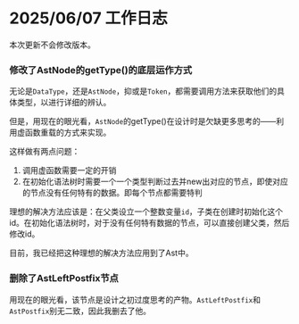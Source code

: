 # 2025/06/07 工作日志

本次更新不会修改版本。

### 修改了AstNode的getType()的底层运作方式

无论是``DataType``，还是``AstNode``，抑或是``Token``，都需要调用方法来获取他们的具体类型，以进行详细的辨认。

但是，用现在的眼光看，``AstNode``的getType()在设计时是欠缺更多思考的——利用虚函数重载的方式来实现。

这样做有两点问题：
1. 调用虚函数需要一定的开销
2. 在初始化语法树时需要一个一个类型判断过去并new出对应的节点，即使对应的节点没有任何特有的数据。即每个节点都需要特判

理想的解决方法应该是：在父类设立一个整数变量``id``，子类在创建时初始化这个id。在初始化语法树时，对于没有任何特有数据的节点，可以直接创建父类，然后修改id。

目前，我已经把这种理想的解决方法应用到了Ast中。

### 删除了AstLeftPostfix节点

用现在的眼光看，该节点是设计之初过度思考的产物。``AstLeftPostfix``和``AstPostfix``别无二致，因此我删去了他。